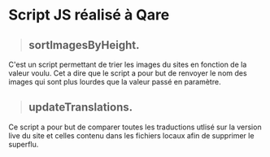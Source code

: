 # Script JS réalisé à Qare
> ## sortImagesByHeight.

C'est un script permettant de trier les images du sites en fonction de la valeur voulu.
Cet a dire que le script a pour but de renvoyer le nom des images qui sont plus lourdes que la valeur passé en paramètre.

> ## updateTranslations.

Ce script a pour but de comparer toutes les traductions utlisé sur la version live du site et celles contenu dans les fichiers locaux afin de supprimer le superflu.
